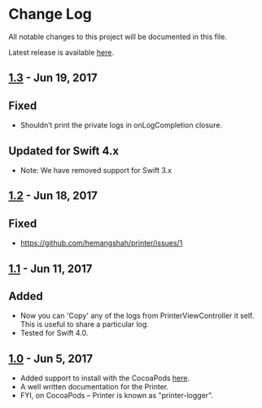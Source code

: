 # Change Log

All notable changes to this project will be documented in this file.

Latest release is available [here](https://github.com/hemangshah/printer/releases/latest).

## [1.3](https://github.com/hemangshah/printer/releases/tag/1.3) - Jun 19, 2017
## Fixed 
- Shouldn’t print the private logs in onLogCompletion closure.
## Updated for Swift 4.x 
- Note: We have removed support for Swift 3.x

## [1.2](https://github.com/hemangshah/printer/releases/tag/1.2) - Jun 18, 2017
## Fixed
- https://github.com/hemangshah/printer/issues/1

## [1.1](https://github.com/hemangshah/printer/releases/tag/1.1) - Jun 11, 2017
## Added
- Now you can 'Copy' any of the logs from PrinterViewController it self. This is useful to share a particular log. 
- Tested for Swift 4.0.

## [1.0](https://github.com/hemangshah/printer/releases/tag/1.0) - Jun 5, 2017
- Added support to install with the CocoaPods [here](https://cocoapods.org/pods/printer-logger).
- A well written documentation for the Printer.
- FYI, on CocoaPods – Printer is known as "printer-logger".
